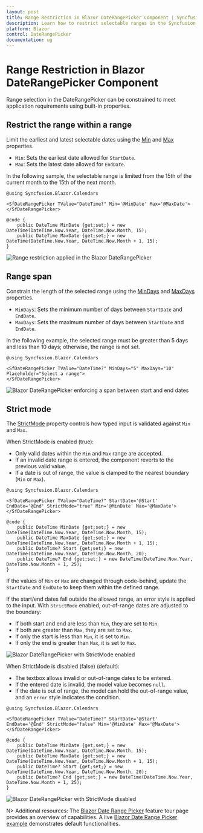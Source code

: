 ```yaml
---
layout: post
title: Range Restriction in Blazor DateRangePicker Component | Syncfusion
description: Learn how to restrict selectable ranges in the Syncfusion Blazor DateRangePicker using Min, Max, MinDays, MaxDays, and StrictMode to control valid input and selection.
platform: Blazor
control: DateRangePicker
documentation: ug
---
```


# Range Restriction in Blazor DateRangePicker Component

Range selection in the DateRangePicker can be constrained to meet application requirements using built-in properties.

## Restrict the range within a range

Limit the earliest and latest selectable dates using the [Min](https://help.syncfusion.com/cr/blazor/Syncfusion.Blazor.Calendars.DateRangePickerModel-1.html#Syncfusion_Blazor_Calendars_DateRangePickerModel_1_Min) and [Max](https://help.syncfusion.com/cr/blazor/Syncfusion.Blazor.Calendars.DateRangePickerModel-1.html#Syncfusion_Blazor_Calendars_DateRangePickerModel_1_Max) properties.

- `Min`: Sets the earliest date allowed for `StartDate`.
- `Max`: Sets the latest date allowed for `EndDate`.

In the following sample, the selectable range is limited from the 15th of the current month to the 15th of the next month.

```cshtml
@using Syncfusion.Blazor.Calendars

<SfDateRangePicker TValue="DateTime?" Min='@MinDate' Max='@MaxDate'></SfDateRangePicker>

@code {
    public DateTime MinDate {get;set;} = new DateTime(DateTime.Now.Year, DateTime.Now.Month, 15);
    public DateTime MaxDate {get;set;} = new DateTime(DateTime.Now.Year, DateTime.Now.Month + 1, 15);
}
```

![Range restriction applied in the Blazor DateRangePicker](./images/blazor-daterangepicker-range-restriction.png)

## Range span

Constrain the length of the selected range using the [MinDays](https://help.syncfusion.com/cr/blazor/Syncfusion.Blazor.Calendars.SfDateRangePicker-1.html#Syncfusion_Blazor_Calendars_SfDateRangePicker_1_MinDays) and [MaxDays](https://help.syncfusion.com/cr/blazor/Syncfusion.Blazor.Calendars.SfDateRangePicker-1.html#Syncfusion_Blazor_Calendars_SfDateRangePicker_1_MaxDays) properties.

- `MinDays`: Sets the minimum number of days between `StartDate` and `EndDate`.
- `MaxDays`: Sets the maximum number of days between `StartDate` and `EndDate`.

In the following example, the selected range must be greater than 5 days and less than 10 days; otherwise, the range is not set.

```cshtml
@using Syncfusion.Blazor.Calendars

<SfDateRangePicker TValue="DateTime?" MinDays="5" MaxDays="10" Placeholder="Select a range">
</SfDateRangePicker>
```

![Blazor DateRangePicker enforcing a span between start and end dates](./images/blazor-daterangepicker-range-span.png)

## Strict mode

The [StrictMode](https://help.syncfusion.com/cr/blazor/Syncfusion.Blazor.Calendars.SfDateRangePicker-1.html#Syncfusion_Blazor_Calendars_SfDateRangePicker_1_StrictMode) property controls how typed input is validated against `Min` and `Max`.

When StrictMode is enabled (true):
- Only valid dates within the `Min` and `Max` range are accepted.
- If an invalid date range is entered, the component reverts to the previous valid value.
- If a date is out of range, the value is clamped to the nearest boundary (`Min` or `Max`).

```cshtml
@using Syncfusion.Blazor.Calendars

<SfDateRangePicker TValue="DateTime?" StartDate='@Start' EndDate='@End' StrictMode="true" Min='@MinDate' Max='@MaxDate'></SfDateRangePicker>

@code {
    public DateTime MinDate {get;set;} = new DateTime(DateTime.Now.Year, DateTime.Now.Month, 15);
    public DateTime MaxDate {get;set;} = new DateTime(DateTime.Now.Year, DateTime.Now.Month + 1, 15);
    public DateTime? Start {get;set;} = new DateTime(DateTime.Now.Year, DateTime.Now.Month, 20);
    public DateTime? End {get;set;} = new DateTime(DateTime.Now.Year, DateTime.Now.Month + 1, 25);
}
```

If the values of `Min` or `Max` are changed through code-behind, update the `StartDate` and `EndDate` to keep them within the defined range.

If the start/end dates fall outside the allowed range, an error style is applied to the input. With `StrictMode` enabled, out-of-range dates are adjusted to the boundary:
- If both start and end are less than `Min`, they are set to `Min`.
- If both are greater than `Max`, they are set to `Max`.
- If only the start is less than `Min`, it is set to `Min`.
- If only the end is greater than `Max`, it is set to `Max`.

![Blazor DateRangePicker with StrictMode enabled](./images/blazor-daterangepicker-strict-mode.png)

When StrictMode is disabled (false) (default):
- The textbox allows invalid or out-of-range dates to be entered.
- If the entered date is invalid, the model value becomes `null`.
- If the date is out of range, the model can hold the out-of-range value, and an `error` style indicates the condition.

```cshtml
@using Syncfusion.Blazor.Calendars

<SfDateRangePicker TValue="DateTime?" StartDate='@Start' EndDate='@End' StrictMode="false" Min='@MinDate' Max='@MaxDate'></SfDateRangePicker>

@code {
    public DateTime MinDate {get;set;} = new DateTime(DateTime.Now.Year, DateTime.Now.Month, 15);
    public DateTime MaxDate {get;set;} = new DateTime(DateTime.Now.Year, DateTime.Now.Month + 1, 15);
    public DateTime? Start {get;set;} = new DateTime(DateTime.Now.Year, DateTime.Now.Month, 20);
    public DateTime? End {get;set;} = new DateTime(DateTime.Now.Year, DateTime.Now.Month + 1, 25);
}
```

![Blazor DateRangePicker with StrictMode disabled](./images/blazor-daterangepicker-without-strict-mode.png)

N> Additional resources: The [Blazor Date Range Picker](https://www.syncfusion.com/blazor-components/blazor-daterangepicker) feature tour page provides an overview of capabilities. A live [Blazor Date Range Picker example](https://blazor.syncfusion.com/demos/daterangepicker/default-functionalities?theme=bootstrap5) demonstrates default functionalities.